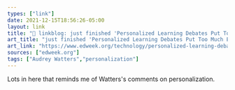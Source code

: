 ```yaml
---
types: ["link"]
date: 2021-12-15T18:56:26-05:00
layout: link
title: "🔗 linkblog: just finished 'Personalized Learning Debates Put Too Much Emphasis on Technology, School Leaders Say'"
art_title: "just finished 'Personalized Learning Debates Put Too Much Emphasis on Technology, School Leaders Say"
art_link: "https://www.edweek.org/technology/personalized-learning-debates-put-too-much-emphasis-on-technology-school-leaders-say/2021/12"
sources: ["edweek.org"]
tags: ["Audrey Watters","personalization"]
---
```

Lots in here that reminds me of Watters's comments on personalization.
